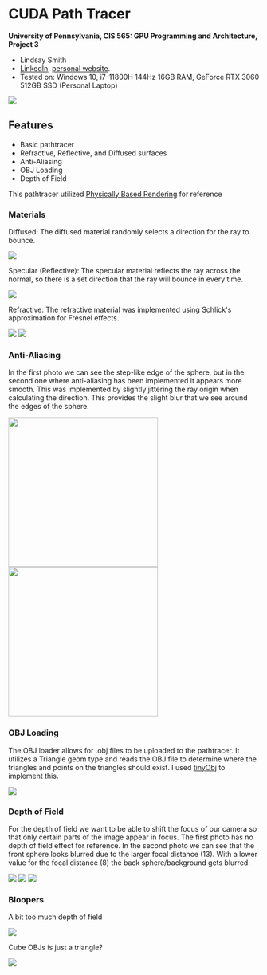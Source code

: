 CUDA Path Tracer
================

**University of Pennsylvania, CIS 565: GPU Programming and Architecture, Project 3**

* Lindsay Smith
*  [LinkedIn](https://www.linkedin.com/in/lindsay-j-smith/), [personal website](https://lindsays-portfolio-d6aa5d.webflow.io/).
* Tested on: Windows 10, i7-11800H 144Hz 16GB RAM, GeForce RTX 3060 512GB SSD (Personal Laptop)

![](img/dof_none.png)

## Features
* Basic pathtracer
* Refractive, Reflective, and Diffused surfaces
* Anti-Aliasing
* OBJ Loading
* Depth of Field

This pathtracer utilized [Physically Based Rendering](https://pbr-book.org/) for reference

### Materials
Diffused: The diffused material randomly selects a direction for the ray to bounce.

![](img/diffuse.png)

Specular (Reflective): The specular material reflects the ray across the normal, so there is a set direction that the ray will bounce in every time.

![](img/cornell.2021-10-07_10-31-08z.3067samp.png)

Refractive: The refractive material was implemented using Schlick's approximation for Fresnel effects. 

![](img/clear_glass.png)
![](img/blue_glass.png)

### Anti-Aliasing
In the first photo we can see the step-like edge of the sphere, but in the second one where anti-aliasing has been implemented it appears more smooth. This was implemented by slightly jittering the ray origin when calculating the direction. This provides the slight blur that we see around the edges of the sphere.

<img width="300" src="img/no_anti_aliasing.png">
<img width="300" src="img/better_anti_aliasing.png">


### OBJ Loading
The OBJ loader allows for .obj files to be uploaded to the pathtracer. It utilizes a Triangle geom type and reads the OBJ file to determine where the triangles and points on the triangles should exist. I used [tinyObj](https://github.com/tinyobjloader/tinyobjloader) to implement this.

![](img/dodecahedron.png)

### Depth of Field
For the depth of field we want to be able to shift the focus of our camera so that only certain parts of the image appear in focus. The first photo has no depth of field effect for reference. In the second photo we can see that the front sphere looks blurred due to the larger focal distance (13). With a lower value for the focal distance (8) the back sphere/background gets blurred.

![](img/no_dof.png)
![](img/dof_2.png)
![](img/dof_4.png)


### Bloopers
A bit too much depth of field

![](img/cornell.2021-10-07_14-28-06z.344samp.png)


Cube OBJs is just a triangle?

![](img/sphere.2021-10-10_02-54-37z.165samp.png)

